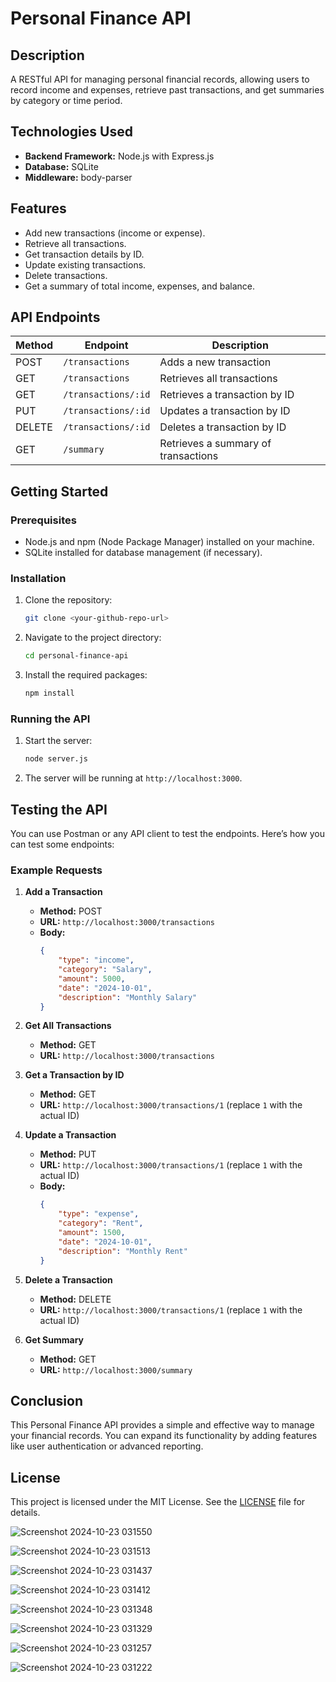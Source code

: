 # Personal Finance API

## Description
A RESTful API for managing personal financial records, allowing users to record income and expenses, retrieve past transactions, and get summaries by category or time period.

## Technologies Used
- **Backend Framework:** Node.js with Express.js
- **Database:** SQLite
- **Middleware:** body-parser

## Features
- Add new transactions (income or expense).
- Retrieve all transactions.
- Get transaction details by ID.
- Update existing transactions.
- Delete transactions.
- Get a summary of total income, expenses, and balance.

## API Endpoints
| Method | Endpoint            | Description                          |
|--------|---------------------|--------------------------------------|
| POST   | `/transactions`     | Adds a new transaction               |
| GET    | `/transactions`     | Retrieves all transactions            |
| GET    | `/transactions/:id` | Retrieves a transaction by ID        |
| PUT    | `/transactions/:id` | Updates a transaction by ID          |
| DELETE | `/transactions/:id` | Deletes a transaction by ID          |
| GET    | `/summary`          | Retrieves a summary of transactions   |

## Getting Started

### Prerequisites
- Node.js and npm (Node Package Manager) installed on your machine.
- SQLite installed for database management (if necessary).

### Installation
1. Clone the repository:
    ```bash
    git clone <your-github-repo-url>
    ```
2. Navigate to the project directory:
    ```bash
    cd personal-finance-api
    ```
3. Install the required packages:
    ```bash
    npm install
    ```

### Running the API
1. Start the server:
    ```bash
    node server.js
    ```
2. The server will be running at `http://localhost:3000`.

## Testing the API
You can use Postman or any API client to test the endpoints. Here’s how you can test some endpoints:

### Example Requests

1. **Add a Transaction**
   - **Method:** POST
   - **URL:** `http://localhost:3000/transactions`
   - **Body:**
     ```json
     {
         "type": "income",
         "category": "Salary",
         "amount": 5000,
         "date": "2024-10-01",
         "description": "Monthly Salary"
     }
     ```

2. **Get All Transactions**
   - **Method:** GET
   - **URL:** `http://localhost:3000/transactions`

3. **Get a Transaction by ID**
   - **Method:** GET
   - **URL:** `http://localhost:3000/transactions/1` (replace `1` with the actual ID)

4. **Update a Transaction**
   - **Method:** PUT
   - **URL:** `http://localhost:3000/transactions/1` (replace `1` with the actual ID)
   - **Body:**
     ```json
     {
         "type": "expense",
         "category": "Rent",
         "amount": 1500,
         "date": "2024-10-01",
         "description": "Monthly Rent"
     }
     ```

5. **Delete a Transaction**
   - **Method:** DELETE
   - **URL:** `http://localhost:3000/transactions/1` (replace `1` with the actual ID)

6. **Get Summary**
   - **Method:** GET
   - **URL:** `http://localhost:3000/summary`

## Conclusion
This Personal Finance API provides a simple and effective way to manage your financial records. You can expand its functionality by adding features like user authentication or advanced reporting.

## License
This project is licensed under the MIT License. See the [LICENSE](LICENSE) file for details.



![Screenshot 2024-10-23 031550](https://github.com/user-attachments/assets/2a11188e-33bc-4f97-a1bf-de6ae267869c)

![Screenshot 2024-10-23 031513](https://github.com/user-attachments/assets/631cd23f-2959-4655-b2b6-1e41858b8c3e)

![Screenshot 2024-10-23 031437](https://github.com/user-attachments/assets/31099af4-694b-41ad-9578-a15ba399a12c)

![Screenshot 2024-10-23 031412](https://github.com/user-attachments/assets/5b64e4db-7df7-412f-a99c-15ae0de2de3f)

![Screenshot 2024-10-23 031348](https://github.com/user-attachments/assets/403f82e5-3214-4a3a-8ed0-4029ca847e9d)

![Screenshot 2024-10-23 031329](https://github.com/user-attachments/assets/d4c3806c-71bf-4323-a35a-f5f6a076c95c)

![Screenshot 2024-10-23 031257](https://github.com/user-attachments/assets/072a045d-4853-4766-991d-701e2c484a3d)

![Screenshot 2024-10-23 031222](https://github.com/user-attachments/assets/9ffc390d-8381-40bb-be0f-b3ae77a6569b)
